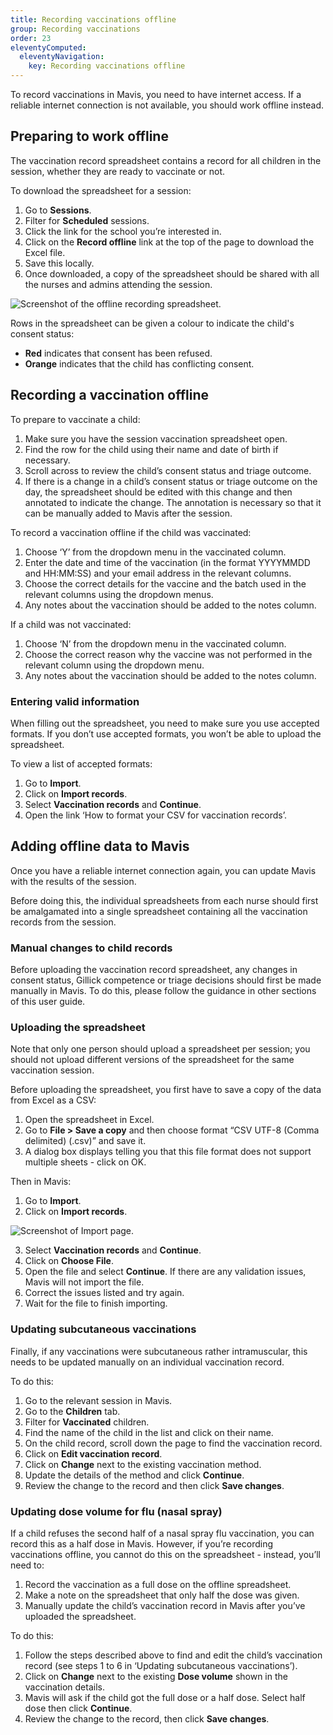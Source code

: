 ```yaml
---
title: Recording vaccinations offline
group: Recording vaccinations
order: 23
eleventyComputed:
  eleventyNavigation:
    key: Recording vaccinations offline
---
```


To record vaccinations in Mavis, you need to have internet access. If a reliable internet connection is not available, you should work offline instead.

## Preparing to work offline

The vaccination record spreadsheet contains a record for all children in the session, whether they are ready to vaccinate or not.

To download the spreadsheet for a session:

1. Go to **Sessions**.
2. Filter for **Scheduled** sessions.
3. Click the link for the school you’re interested in.
4. Click on the **Record offline** link at the top of the page to download the Excel file.
5. Save this locally.
6. Once downloaded, a copy of the spreadsheet should be shared with all the nurses and admins attending the session.

![Screenshot of the offline recording spreadsheet.](/assets/images/offline-spreadsheet.png)

Rows in the spreadsheet can be given a colour to indicate the child's consent status:

- **Red** indicates that consent has been refused.
- **Orange** indicates that the child has conflicting consent.

## Recording a vaccination offline

To prepare to vaccinate a child:

1. Make sure you have the session vaccination spreadsheet open.
2. Find the row for the child using their name and date of birth if necessary.
3. Scroll across to review the child’s consent status and triage outcome.
4. If there is a change in a child’s consent status or triage outcome on the day, the spreadsheet should be edited with this change and then annotated to indicate the change. The annotation is necessary so that it can be manually added to Mavis after the session.

To record a vaccination offline if the child was vaccinated:

1. Choose ‘Y’ from the dropdown menu in the vaccinated column.
2. Enter the date and time of the vaccination (in the format YYYYMMDD and HH:MM:SS) and your email address in the relevant columns.
3. Choose the correct details for the vaccine and the batch used in the relevant columns using the dropdown menus.
4. Any notes about the vaccination should be added to the notes column.

If a child was not vaccinated:

1. Choose ‘N’ from the dropdown menu in the vaccinated column.
2. Choose the correct reason why the vaccine was not performed in the relevant column using the dropdown menu.
3. Any notes about the vaccination should be added to the notes column.

### Entering valid information

When filling out the spreadsheet, you need to make sure you use accepted formats. If you don’t use accepted formats, you won’t be able to upload the spreadsheet.

To view a list of accepted formats:

1. Go to **Import**.
2. Click on **Import records**.
3. Select **Vaccination records** and **Continue**.
4. Open the link ‘How to format your CSV for vaccination records’.

## Adding offline data to Mavis

Once you have a reliable internet connection again, you can update Mavis with the results of the session.

Before doing this, the individual spreadsheets from each nurse should first be amalgamated into a single spreadsheet containing all the vaccination records from the session.

### Manual changes to child records

Before uploading the vaccination record spreadsheet, any changes in consent status, Gillick competence or triage decisions should first be made manually in Mavis. To do this, please follow the guidance in other sections of this user guide.

### Uploading the spreadsheet

Note that only one person should upload a spreadsheet per session; you should not upload different versions of the spreadsheet for the same vaccination session.

Before uploading the spreadsheet, you first have to save a copy of the data from Excel as a CSV:

1. Open the spreadsheet in Excel.
2. Go to **File > Save a copy** and then choose format “CSV UTF-8 (Comma delimited) (.csv)” and save it.
3. A dialog box displays telling you that this file format does not support multiple sheets - click on OK.

Then in Mavis:

1. Go to **Import**.
2. Click on **Import records**.

![Screenshot of Import page.](/assets/images/import-records.png)

3. Select **Vaccination records** and **Continue**.
4. Click on **Choose File**.
5. Open the file and select **Continue**. If there are any validation issues, Mavis will not import the file.
6. Correct the issues listed and try again.
7. Wait for the file to finish importing.

### Updating subcutaneous vaccinations

Finally, if any vaccinations were subcutaneous rather intramuscular, this needs to be updated manually on an individual vaccination record.

To do this:

1. Go to the relevant session in Mavis.
2. Go to the **Children** tab.
3. Filter for **Vaccinated** children.
4. Find the name of the child in the list and click on their name.
5. On the child record, scroll down the page to find the vaccination record.
6. Click on **Edit vaccination record**.
7. Click on **Change** next to the existing vaccination method.
8. Update the details of the method and click **Continue**.
9. Review the change to the record and then click **Save changes**.


### Updating dose volume for flu (nasal spray)

If a child refuses the second half of a nasal spray flu vaccination, you can record this as a half dose in Mavis. However, if you’re recording vaccinations offline, you cannot do this on the spreadsheet - instead, you’ll need to:

1. Record the vaccination as a full dose on the offline spreadsheet.
1. Make a note on the spreadsheet that only half the dose was given.
1. Manually update the child’s vaccination record in Mavis after you’ve uploaded the spreadsheet.

To do this:

1. Follow the steps described above to find and edit the child’s vaccination record (see steps 1 to 6 in ‘Updating subcutaneous vaccinations’).
1. Click on **Change** next to the existing **Dose volume** shown in the vaccination details.
1. Mavis will ask if the child got the full dose or a half dose. Select half dose then click **Continue**.
1. Review the change to the record, then click **Save changes**.
